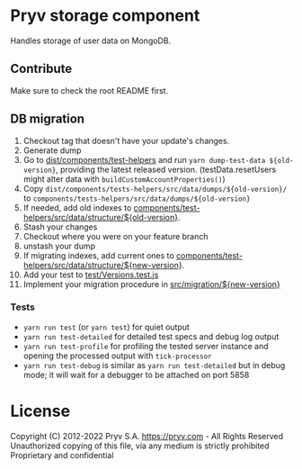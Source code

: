# Pryv storage component

Handles storage of user data on MongoDB.


## Contribute

Make sure to check the root README first.

## DB migration

1. Checkout tag that doesn't have your update's changes.
2. Generate dump
  1. Go to [dist/components/test-helpers](../test-helpers) and run `yarn dump-test-data ${old-version}`, providing the latest released version. (testData.resetUsers might alter data with `buildCustomAccountProperties()`)
  2. Copy `dist/components/tests-helpers/src/data/dumps/${old-version}/` to `components/tests-helpers/src/data/dumps/${old-version}`
  3. If needed, add old indexes to [components/test-helpers/src/data/structure/${old-version}](../test-helpers/src/structure/).
  4. Stash your changes
  5. Checkout where you were on your feature branch
  6. unstash your dump
2. If migrating indexes, add current ones to [components/test-helpers/src/data/structure/${new-version}](../test-helpers/src/structure/).
3. Add your test to [test/Versions.test.js](test/Versions.test.js)
4. Implement your migration procedure in [src/migration/${new-version}](src/migration/)

### Tests

- `yarn run test` (or `yarn test`) for quiet output
- `yarn run test-detailed` for detailed test specs and debug log output
- `yarn run test-profile` for profiling the tested server instance and opening the processed output with `tick-processor`
- `yarn run test-debug` is similar as `yarn run test-detailed` but in debug mode; it will wait for a debugger to be attached on port 5858


# License
Copyright (C) 2012-2022 Pryv S.A. https://pryv.com - All Rights Reserved
Unauthorized copying of this file, via any medium is strictly prohibited
Proprietary and confidential